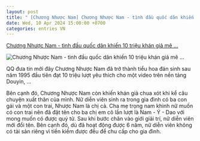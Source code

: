```yaml
---
layout: post
title: " [Chương Nhược Nam] Chương Nhược Nam - tình đầu quốc dân khiến 10 triệu khán giả mê ..."
date: Wed, 10 Apr 2024 15:00:00 +0700
categories: entries VN
---
```

[Chương Nhược Nam - tình đầu quốc dân khiến 10 triệu khán giả mê ...](https://kenh14.vn/chuong-nhuoc-nam-tinh-dau-quoc-dan-khien-10-trieu-khan-gia-me-dam-20240410185155851.chn)

![Chương Nhược Nam - tình đầu quốc dân khiến 10 triệu khán giả mê ...](https://kenh14cdn.com/zoom/600_315/203336854389633024/2024/4/10/photo1712749824813-17127498250881972520709.jpg)

QQ đưa tin mới đây Chương Nhược Nam đã trở thành tiểu hoa đán sinh sau năm 1995 đầu tiên đạt 10 triệu lượt yêu thích cho một video trên nền tảng Douyin, ...

Bên cạnh đó, Chương Nhược Nam còn khiến khán giả chua xót khi kể câu chuyện xuất thân của mình. Nữ diễn viên sinh ra trong gia đình có ba con gái và một con trai, Nhược Nam là chị cả. Cha mẹ trọng nam khinh nữ muốn có con trai nên đã đặt tên cho ba chị em cô lần lượt là Nam - Ý - Dao với mong muốn có được quý tử. Sau khi bước chân vào giới giải trí, nữ diễn viên mới đổi tên. Bên cạnh đó, dù đã hoạt động được 6 năm, nữ diễn viên không có tài sản riêng vì tiền kiếm được đều để chu cấp cho gia đình.


